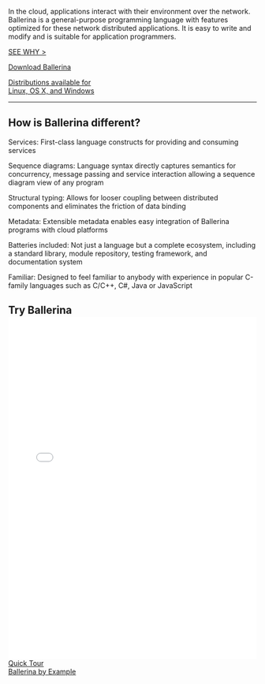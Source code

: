 <div class="row cBallerina-io-Gray-row">
         <div class="container">
               <div class="col-xs-12 col-sm-16 col-md-6 col-lg-6 cBallerina-io-Home-Left-col">
                  <div class="col-xs-12 col-sm-12 col-md-12 col-lg-12 cBallerina-io-Home-main-content-wraper">
                   <div style="max-width:500px;"><p class="cHomeIntro">In the cloud, applications interact with their environment over the network. Ballerina is a general-purpose programming language with features optimized for these network distributed applications. It is easy to write and modify and is suitable for application programmers.
</p></div>
                   <p><a class="cGreenLink" href="/philosophy">SEE WHY ></a></p>
                   <div class="cHomeButtonContainer">
                   <a class="cBallerina-io-Home-main-download-button" href="downloads">Download Ballerina
                   <p>Distributions available for </br>Linux, OS X, and Windows</p>
                   </a>
                   </div>      
                   <!-- <p class="cBallerina-io-Home-OS">Distributions available </br>for Linux, OS X and Windows</p> -->
                   <hr class="cHr">
                   <h2 class="cIntroTitle">How is Ballerina different?</h2>
                   </div>
                   <div class="col-xs-12 col-sm-12 col-md-6 col-lg-6 cBallerina-io-Home-main-instructions cLeft-pading-none">
                   <p class="cHomeListItem"><span>Services:</span> First-class language constructs for providing and consuming services</p>
                   <p class="cHomeListItem"><span>Sequence diagrams:</span> Language syntax directly captures semantics for concurrency, message passing and service interaction allowing a sequence diagram view of any program</p>
                   <p class="cHomeListItem"><span>Structural typing:</span> Allows for looser coupling between distributed components and eliminates the friction of data binding</p>
                  </div>
                   <div class="col-xs-12 col-sm-12 col-md-6 col-lg-6 cBallerina-io-Home-main-instructions">
                       <p class="cHomeListItem"><span>Metadata: </span> Extensible metadata enables easy integration of Ballerina programs with cloud platforms</p>
                       <p class="cHomeListItem"><span>Batteries included:</span> Not just a language but a complete ecosystem, including a standard library, module repository, testing framework, and documentation system</p>
                       <p class="cHomeListItem"><span>Familiar:</span> Designed to feel familiar to anybody with experience in popular C-family languages such as C/C++, C#, Java or JavaScript</p>
                   </div>
                 </div>
                <div class="col-xs-12 col-sm-16 col-md-6 col-lg-6 cBallerina-io-Home-Right-col cBallerina-io-Home-widget">
                    <h2 class="cIntroTitle cTryBallerina">Try Ballerina</h2>
                    <iframe class="embed-responsive-item" src="playground/index.html" style="width: 100%; height: 693px; border: none; background:transparent; margin-top: -16px; position: relative; z-index: 1;">
                    </iframe>
                    <div class="loader" style="display: block; top: 35%; left: 55%; z-index: 0;"></div>
                    <div class="col-xs-12 col-sm-12 col-md-12 col-lg-12 cSecondCTAcontainer">
                    <div class="col-xs-12 col-sm-12 col-md-6 col-lg-6  cSecondCTAcontainer-left">
                    <a href="/learn/quick-tour/" class="cSecondCTA">Quick Tour</a>
                   </div>
                   <div class="col-xs-12 col-sm-12 col-md-6 col-lg-6 cSecondCTAcontainer-right">
                    <a href="/learn/by-example/" class="cSecondCTA">Ballerina by Example</a>
                    </div>
                    </div>
               </div>
      </div>
</div>
